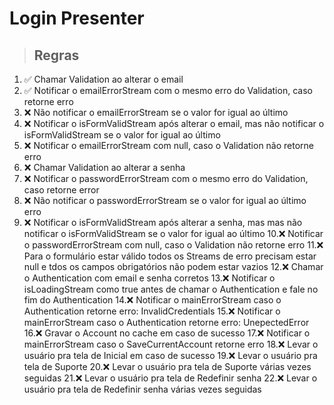 # Login Presenter

> ## Regras
1. ✅ Chamar Validation ao alterar o email
2. ✅ Notificar o emailErrorStream com o mesmo erro do Validation, caso retorne erro
3. ❌ Não notificar o emailErrorStream se o valor for igual ao último
4. ❌ Notificar o isFormValidStream após alterar o email, mas não notificar o isFormValidStream se o valor for igual ao último
5. ❌ Notificar o emailErrorStream com null, caso o Validation não retorne erro
6. ❌ Chamar Validation ao alterar a senha
7. ❌ Notificar o passwordErrorStream com o mesmo erro do Validation, caso 
retorne error
8. ❌ Não notificar o passwordErrorStream se o valor for igual ao último
erro
9. ❌ Notificar o isFormValidStream após alterar a senha, mas mas não notificar 
o isFormValidStream se o valor for igual ao último
10.❌ Notificar o passwordErrorStream com null, caso o Validation não retorne erro
11.❌ Para o formulário estar válido todos os Streams de erro precisam estar null 
e tdos os campos obrigatórios não podem estar vazios
12.❌ Chamar o Authentication com email e senha corretos
13.❌ Notificar o isLoadingStream como true antes de chamar o Authentication e 
fale no fim do Authentication
14.❌ Notificar o mainErrorStream caso o Authentication retorne erro: InvalidCredentials 
15.❌ Notificar o mainErrorStream caso o Authentication retorne erro: 
UnepectedError
16.❌ Gravar o Account no cache em caso de sucesso
17.❌ Notificar o mainErrorStream caso o SaveCurrentAccount retorne erro
18.❌ Levar o usuário pra tela de Inicial em caso de sucesso
19.❌ Levar o usuário pra tela de Suporte
20.❌ Levar o usuário pra tela de Suporte várias vezes seguidas
21.❌ Levar o usuário pra tela de Redefinir senha
22.❌ Levar o usuário pra tela de Redefinir senha várias vezes seguidas